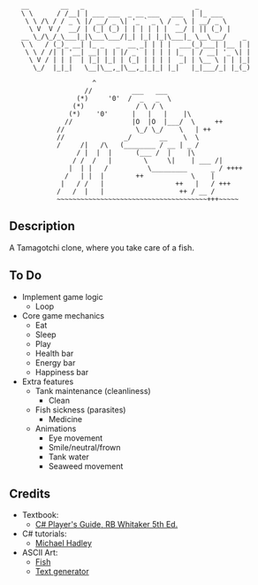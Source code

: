 ```
   __        __   _                            _             
   \ \      / /__| | ___ ___  _ __ ___   ___  | |_ ___       
    \ \ /\ / / _ \ |/ __/ _ \| '_ ` _ \ / _ \ | __/ _ \      
     \ V  V /  __/ | (_| (_) | | | | | |  __/ | || (_) |     
   __ \_/\_/_\___|_|\___\___/|_| |_| |_|\___|_ \__\___/    _ 
   \ \   / (_)_ __| |_ _   _  __ _| | | |  ___(_)___| |__ | |
    \ \ / /| | '__| __| | | |/ _` | | | | |_  | / __| '_ \| |
     \ V / | | |  | |_| |_| | (_| | | | |  _| | \__ \ | | |_|
      \_/  |_|_|   \__|\__,_|\__,_|_|_| |_|   |_|___/_| |_(_)

                     ^
                   //          ___   ___
                 (*)     '0'  /  _   _  \
                (*)             / \ / \
               (*)    '0'      |   |   |    |\
              //               |O  |O  |___/  \     ++
            //                  \_/ \_/    \   | ++
            //               _/       __    \  \
            /     /|   /\   (________ / __ | _ /
                 / |  |  |      (___ /  |    |\
                / /  /   |        \     \|    | ___ /|
               |  | |   /          \_________      _ / ++++
              /   | |  |        ++            \    |
             |   / /   |                  ++   |   / +++
            /   /  |   |                   ++ / __ /
            ~~~~~~~~~~~~~~~~~~~~~~~~~~~~~~~~~~~~~~+++~~~~~

```            

## Description

A Tamagotchi clone, where you take care of a fish.


## To Do

* Implement game logic
   * Loop
* Core game mechanics
   * Eat
   * Sleep
   * Play
   * Health bar
   * Energy bar
   * Happiness bar
* Extra features
   * Tank maintenance (cleanliness)
      * Clean
   * Fish sickness (parasites)
     * Medicine  
   * Animations
      * Eye movement
      * Smile/neutral/frown
      * Tank water
      * Seaweed movement

## Credits

* Textbook:
   * [C# Player's Guide, RB Whitaker 5th Ed.](https://csharpplayersguide.com)
* C# tutorials: 
   * [Michael Hadley](https://www.youtube.com/channel/UC_x9TgYAIFHj1ulXjNgZMpQ) 
* ASCII Art:
   * [Fish](https://www.asciiart.eu/animals/fish)
   * [Text generator](https://www.coolgenerator.com/ascii-text-generator) 
